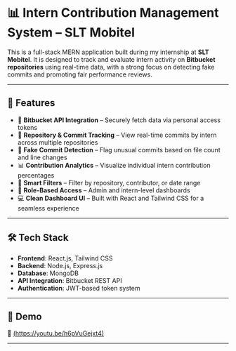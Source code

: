 # 📊 Intern Contribution Management System – SLT Mobitel

This is a full-stack MERN application built during my internship at **SLT Mobitel**. It is designed to track and evaluate intern activity on **Bitbucket repositories** using real-time data, with a strong focus on detecting fake commits and promoting fair performance reviews.

---

## 🚀 Features

- 🔐 **Bitbucket API Integration** – Securely fetch data via personal access tokens  
- 📁 **Repository & Commit Tracking** – View real-time commits by intern across multiple repositories  
- 🚩 **Fake Commit Detection** – Flag unusual commits based on file count and line changes  
- 📊 **Contribution Analytics** – Visualize individual intern contribution percentages  
- 📅 **Smart Filters** – Filter by repository, contributor, or date range  
- 👤 **Role-Based Access** – Admin and intern-level dashboards  
- 💻 **Clean Dashboard UI** – Built with React and Tailwind CSS for a seamless experience

---

## 🛠️ Tech Stack

- **Frontend**: React.js, Tailwind CSS  
- **Backend**: Node.js, Express.js  
- **Database**: MongoDB  
- **API Integration**: Bitbucket REST API  
- **Authentication**: JWT-based token system  

---

## 📸 Demo

🎥 [(https://youtu.be/h6pVuGejxt4)](#) 

---

